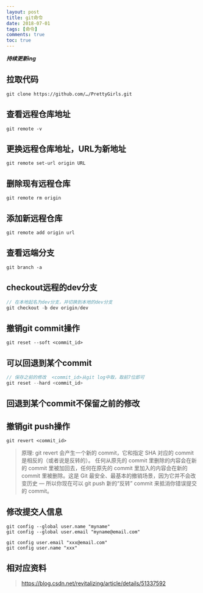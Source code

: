 ```yaml
---
layout: post
title: git命令
date: 2018-07-01
tags: [命令]
comments: true
toc: true
---
```




***持续更新ing***

## 拉取代码
```
git clone https://github.com/…/PrettyGirls.git 
```
## 查看远程仓库地址
```
git remote -v
```
## 更换远程仓库地址，URL为新地址

```
git remote set-url origin URL 
```
## 删除现有远程仓库
```
git remote rm origin 
```
## 添加新远程仓库
```
git remote add origin url 
```
## 查看远端分支

```
git branch -a
```

## checkout远程的dev分支
```java
// 在本地起名为dev分支，并切换到本地的dev分支
git checkout -b dev origin/dev 
```

## 撤销git commit操作
```
git reset --soft <commit_id>  
```
## 可以回退到某个commit
```java
// 保存之前的修改  <commit_id>从git log中取，取前7位即可
git reset --hard <commit_id> 
```
## 回退到某个commit不保留之前的修改

## 撤销git push操作
```
git revert <commit_id>
```
> 原理: git revert 会产生一个新的 commit，它和指定 SHA 对应的 commit 是相反的（或者说是反转的）。 任何从原先的 commit 里删除的内容会在新的 commit 里被加回去，任何在原先的 commit 里加入的内容会在新的 commit 里被删除。这是 Git 最安全、最基本的撤销场景，因为它并不会改变历史 — 所以你现在可以 git push 新的“反转” commit 来抵消你错误提交的 commit。

## 修改提交人信息
```
git config --global user.name "myname"
git config --global user.email "myname@email.com"

git config user.email "xxx@email.com"
git config user.name "xxx"
```

## 相对应资料
> <https://blog.csdn.net/revitalizing/article/details/51337592>

